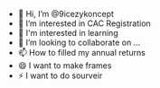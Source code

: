 - 👋 Hi, I’m @9icezykoncept
- 👀 I’m interested in CAC Registration 
- 🌱 I'm interested in learning 
- 💞️ I’m looking to collaborate on ...
- 📫 How to filled my annual returns 
- 😄 I want to make frames 
- ⚡ I want to do sourveir 
<!---
9icezykoncept/9icezykoncept is a ✨ special ✨ repository because its `README.md` (this file) appears on your GitHub profile.
You can click the Preview link to take a look at your changes.
--->
